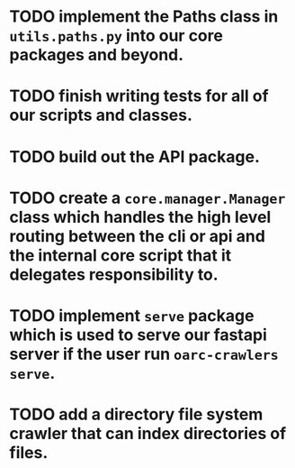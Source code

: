 # TODO implement the Paths class in `utils.paths.py` into our core packages and beyond.

# TODO finish writing tests for all of our scripts and classes.

# TODO build out the API package.

# TODO create a `core.manager.Manager` class which handles the high level routing between the cli or api and the internal core script that it delegates responsibility to.
# TODO implement `serve` package which is used to serve our fastapi server if the user run `oarc-crawlers serve`.

# TODO add a directory file system crawler that can index directories of files.